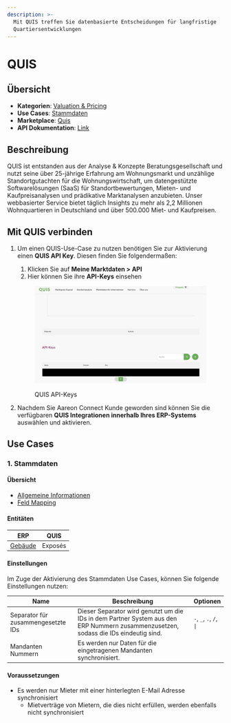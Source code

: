 ```yaml
---
description: >-
  Mit QUIS treffen Sie datenbasierte Entscheidungen für langfristige
  Quartiersentwicklungen
---
```


# QUIS

## Übersicht

* **Kategorien**: [Valuation & Pricing​](../kategorien/valuation-and-pricing.md)
* **Use Cases**: [Stammdaten](../use-cases/stammdaten.md)
* **Marketplace**: [Quis](https://marketplace.aareon.com/de/listings/quis)
* **API Dokumentation**: [Link](https://developer.quis.de/)

## Beschreibung

QUIS ist entstanden aus der Analyse & Konzepte Beratungsgesellschaft und nutzt seine über 25-jährige Erfahrung am Wohnungsmarkt und unzählige Standortgutachten für die Wohnungswirtschaft, um datengestützte Softwarelösungen (SaaS) für Standortbewertungen, Mieten- und Kaufpreisanalysen und prädikative Marktanalysen anzubieten. Unser webbasierter Service bietet täglich Insights zu mehr als 2,2 Millionen Wohnquartieren in Deutschland und über 500.000 Miet- und Kaufpreisen.

## Mit QUIS verbinden

1.  Um einen QUIS-Use-Case zu nutzen benötigen Sie zur Aktivierung einen **QUIS API Key**. Diesen finden Sie folgendermaßen:

    1. Klicken Sie auf **Meine Marktdaten > API**
    2. Hier können Sie ihre **API-Keys** einsehen



    <figure><img src="../.gitbook/assets/image (1) (1) (1).png" alt="" width="563"><figcaption><p>QUIS API-Keys</p></figcaption></figure>
2. Nachdem Sie Aareon Connect Kunde geworden sind können Sie die verfügbaren **QUIS Integrationen innerhalb Ihres ERP-Systems** auswählen und aktivieren.

## Use Cases

### 1. Stammdaten

#### Übersicht

* [Allgemeine Informationen](../use-cases/stammdaten.md)
* [Feld Mapping](https://docs.google.com/spreadsheets/d/1b5iCRsnGxBGTXNzHzaNm0SlfRoIpbRofghzS-7HwbVc/edit#gid=1213044489\&fvid=23969279)

#### Entitäten

| ERP                                  | QUIS    |
| ------------------------------------ | ------- |
| [Gebäude](../entitaeten/gebaeude.md) | Exposés |

#### Einstellungen

Im Zuge der Aktivierung des Stammdaten Use Cases, können Sie folgende Einstellungen nutzen:

<table><thead><tr><th width="165">Name</th><th width="450.33333333333326">Beschreibung</th><th>Optionen</th></tr></thead><tbody><tr><td>Separator für zusammengesetzte IDs</td><td>Dieser Separator wird genutzt um die IDs in dem Partner System aus den ERP Nummern zusammenzusetzen, sodass die IDs eindeutig sind.</td><td><code>-</code>, <code>_</code>, <code>.</code>, <code>/</code>, <code>|</code></td></tr><tr><td>Mandanten Nummern</td><td>Es werden nur Daten für die eingetragenen Mandanten synchronisiert.</td><td></td></tr></tbody></table>

#### Voraussetzungen

* Es werden nur Mieter mit einer hinterlegten E-Mail Adresse synchronisiert
  * Mietverträge von Mietern, die dies nicht erfüllen, werden ebenfalls nicht synchronisiert
